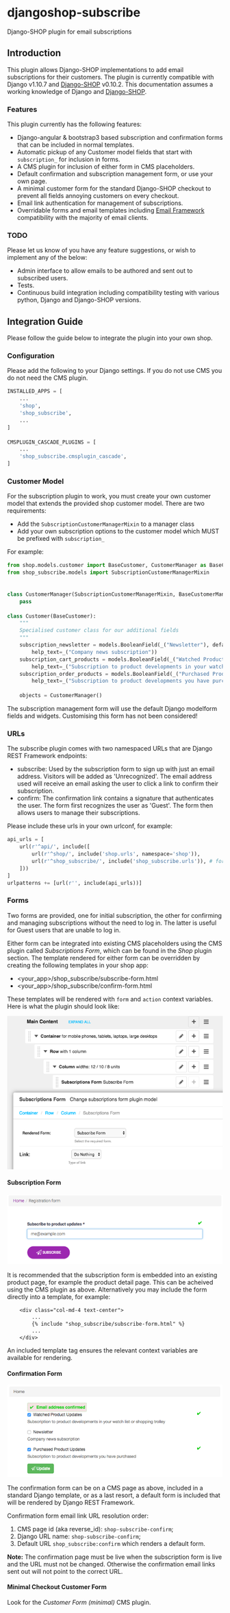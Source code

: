# djangoshop-subscribe
Django-SHOP plugin for email subscriptions

## Introduction
This plugin allows Django-SHOP implementations to add email subscriptions for their customers.
The plugin is currently compatible with Django v1.10.7 and [Django-SHOP](https://github.com/awesto/django-shop) v0.10.2.
This documentation assumes a working knowledge of Django and [Django-SHOP](http://django-shop.readthedocs.io/en/latest/).

### Features
This plugin currently has the following features:

- Django-angular & bootstrap3 based subscription and confirmation forms that can be included in normal templates.
- Automatic pickup of any Customer model fields that start with `subscription_` for inclusion in forms.
- A CMS plugin for inclusion of either form in CMS placeholders.
- Default confirmation and subscription management form, or use your own page.
- A minimal customer form for the standard Django-SHOP checkout to prevent all fields annoying customers on every checkout.
- Email link authentication for management of subscriptions.
- Overridable forms and email templates including [Email Framework](https://github.com/g13nn/Email-Framework) compatibility with the majority of email clients.

### TODO
Please let us know of you have any feature suggestions, or wish to implement any of the below:

- Admin interface to allow emails to be authored and sent out to subscribed users.
- Tests.
- Continuous build integration including compatibility testing with various python, Django and Django-SHOP versions.

## Integration Guide
Please follow the guide below to integrate the plugin into your own shop.

### Configuration
Please add the following to your Django settings. If you do not use CMS you do not need the CMS plugin.

```python
INSTALLED_APPS = [
    ...
    'shop',
    'shop_subscribe',
    ...
]

CMSPLUGIN_CASCADE_PLUGINS = [
    ...
    'shop_subscribe.cmsplugin_cascade',
]
```

### Customer Model
For the subscription plugin to work, you must create your own customer model that extends the provided shop customer model.
There are two requirements:

- Add the `SubscriptionCustomerManagerMixin` to a manager class
- Add your own subscription options to the customer model which MUST be prefixed with `subscription_`

For example:

```python
from shop.models.customer import BaseCustomer, CustomerManager as BaseCustomerManager
from shop_subscribe.models import SubscriptionCustomerManagerMixin


class CustomerManager(SubscriptionCustomerManagerMixin, BaseCustomerManager):
    pass

class Customer(BaseCustomer):
    """
    Specialised customer class for our additional fields
    """
    subscription_newsletter = models.BooleanField(_("Newsletter"), default=True,
        help_text=_("Company news subscription"))
    subscription_cart_products = models.BooleanField(_("Watched Product Updates"), default=True,
        help_text=_("Subscription to product developments in your watch list or shopping trolley"))
    subscription_order_products = models.BooleanField(_("Purchased Product Updates"), default=False,
        help_text=_("Subscription to product developments you have purchased"))

    objects = CustomerManager()
```

The subscription management form will use the default Django modelform fields and widgets. Customising this form has not been considered!

### URLs
The subscribe plugin comes with two namespaced URLs that are Django REST Framework endpoints:

- subscribe: Used by the subscription form to sign up with just an email address. Visitors will be added as 'Unrecognized'. The email address used will receive an email asking the user to click a link to confirm their subscription.
- confirm: The confirmation link contains a signature that authenticates the user. The form first recognizes the user as 'Guest'. The form then allows users to manage their subscriptions.

Please include these urls in your own urlconf, for example:

```python
api_urls = [
    url(r'^api/', include([
        url(r'^shop/', include('shop.urls', namespace='shop')),
        url(r'^shop_subscribe/', include('shop_subscribe.urls')), # for email subscriptions
    ]))
]
urlpatterns += [url(r'', include(api_urls))]
```

### Forms
Two forms are provided, one for initial subscription, the other for confirming and managing subscriptions without the need to log in. The latter is useful for Guest users that are unable to log in.

Either form can be integrated into existing CMS placeholders using the CMS plugin called *Subscriptions Form*, which can be found in the *Shop* plugin section. The template rendered for either form can be overridden by creating the following templates in your shop app:

- <your_app>/shop_subscribe/subscribe-form.html
- <your_app>/shop_subscribe/confirm-form.html

These templates will be rendered with `form` and `action` context variables.
Here is what the plugin should look like:

![CMS plugin image][cmsplugin]

#### Subscription Form
![Subscription form image][subscribe]

It is recommended that the subscription form is embedded into an existing product page, for example the product detail page. This can be acheived using the CMS plugin as above. Alternatively you may include the form directly into a template, for example:

```html+django
    <div class="col-md-4 text-center">
        ...
        {% include "shop_subscribe/subscribe-form.html" %}
        ...
    </div>
```

An included template tag ensures the relevant context variables are available for rendering.

#### Confirmation Form
![Confirmation form image][confirm]

The confirmation form can be on a CMS page as above, included in a standard Django template, or as a last resort, a default form is included that will be rendered by Django REST Framework.

Confirmation form email link URL resolution order:

1. CMS page id (aka reverse_id): `shop-subscribe-confirm`;
2. Django URL name: `shop-subscribe-confirm`;
3. Default URL `shop_subscribe:confirm` which renders a default form.

**Note:** The confirmation page must be live when the subscription form is live and the URL must not be changed. Otherwise the confirmation email links sent out will not point to the correct URL.

#### Minimal Checkout Customer Form

Look for the *Customer Form (minimal)* CMS plugin.


[subscribe]: https://github.com/racitup/djangoshop-subscribe/raw/master/doc/img/subscribe.png "Subscription form"
[confirm]: https://github.com/racitup/djangoshop-subscribe/raw/master/doc/img/confirm.png "Confirmation form"
[cmsplugin]: https://github.com/racitup/djangoshop-subscribe/raw/master/doc/img/cms-plugin.png "CMS Plugin"
